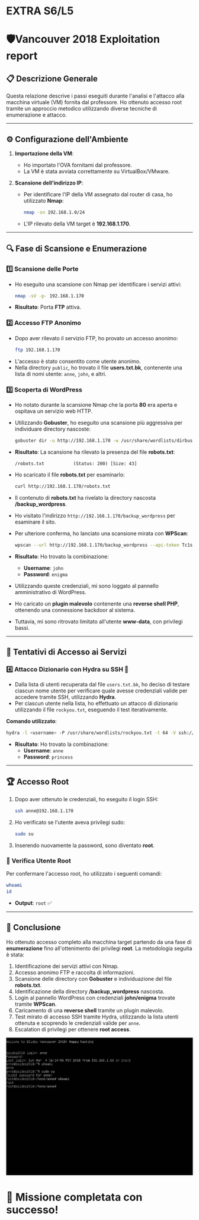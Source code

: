 # EXTRA S6/L5
# 🛡️Vancouver 2018 Exploitation report

## 📋 **Descrizione Generale**
Questa relazione descrive i passi eseguiti durante l'analisi e l'attacco alla macchina virtuale (VM) fornita dal professore. Ho ottenuto accesso root tramite un approccio metodico utilizzando diverse tecniche di enumerazione e attacco.

---

## ⚙️ **Configurazione dell'Ambiente**
1. **Importazione della VM**: 
   - Ho importato l'OVA fornitami dal professore.
   - La VM è stata avviata correttamente su VirtualBox/VMware.

2. **Scansione dell'indirizzo IP**:
   - Per identificare l'IP della VM assegnato dal router di casa, ho utilizzato **Nmap**:
     ```bash
     nmap -sn 192.168.1.0/24
     ```
   - L'IP rilevato della VM target è **192.168.1.170**.

---

## 🔍 **Fase di Scansione e Enumerazione**
### 1️⃣ **Scansione delle Porte**
- Ho eseguito una scansione con Nmap per identificare i servizi attivi:
  ```bash
  nmap -sV -p- 192.168.1.170
  ```
- **Risultato**: Porta **FTP** attiva.

### 2️⃣ **Accesso FTP Anonimo**
- Dopo aver rilevato il servizio FTP, ho provato un accesso anonimo:
  ```bash
  ftp 192.168.1.170
  ```
- L'accesso è stato consentito come utente anonimo.
- Nella directory `public`, ho trovato il file **users.txt.bk**, contenente una lista di nomi utente: `anne`, `john`, e altri.

### 3️⃣ **Scoperta di WordPress**
- Ho notato durante la scansione Nmap che la porta **80** era aperta e ospitava un servizio web HTTP.
- Utilizzando **Gobuster**, ho eseguito una scansione più aggressiva per individuare directory nascoste:
  ```bash
  gobuster dir -u http://192.168.1.170 -w /usr/share/wordlists/dirbuster/directory-list-2.3-medium.txt -x php,html,txt -t 50
  ```
- **Risultato**: La scansione ha rilevato la presenza del file **robots.txt**:
  ```
  /robots.txt           (Status: 200) [Size: 43]
  ```
- Ho scaricato il file **robots.txt** per esaminarlo:
  ```bash
  curl http://192.168.1.170/robots.txt
  ```
- Il contenuto di **robots.txt** ha rivelato la directory nascosta **/backup_wordpress**.
- Ho visitato l'indirizzo `http://192.168.1.170/backup_wordpress` per esaminare il sito.
- Per ulteriore conferma, ho lanciato una scansione mirata con **WPScan**:
  ```bash
  wpscan --url http://192.168.1.170/backup_wordpress --api-token Tc1sdQWKLxFRktkneIXAx6CiY5a98HdnyhYaBr34058 --enumerate u --passwords /usr/share/wordlists/rockyou.txt
  ```
- **Risultato**: Ho trovato la combinazione:
  - **Username**: `john`
  - **Password**: `enigma`

- Utilizzando queste credenziali, mi sono loggato al pannello amministrativo di WordPress.
- Ho caricato un **plugin malevolo** contenente una **reverse shell PHP**, ottenendo una connessione backdoor al sistema.
- Tuttavia, mi sono ritrovato limitato all'utente **www-data**, con privilegi bassi.

---

## 🔐 **Tentativi di Accesso ai Servizi**
### 4️⃣ **Attacco Dizionario con Hydra su SSH** 🚀
- Dalla lista di utenti recuperata dal file `users.txt.bk`, ho deciso di testare ciascun nome utente per verificare quale avesse credenziali valide per accedere tramite SSH, utilizzando **Hydra**.
- Per ciascun utente nella lista, ho effettuato un attacco di dizionario utilizzando il file `rockyou.txt`, eseguendo il test iterativamente.

**Comando utilizzato**:
```bash
hydra -l <username> -P /usr/share/wordlists/rockyou.txt -t 64 -V ssh://192.168.1.170
```

- **Risultato**: Ho trovato la combinazione:
  - **Username**: `anne`
  - **Password**: `princess`

---

## 🏆 **Accesso Root**
1. Dopo aver ottenuto le credenziali, ho eseguito il login SSH:
   ```bash
   ssh anne@192.168.1.170
   ```
2. Ho verificato se l'utente aveva privilegi sudo:
   ```bash
   sudo su
   ```
3. Inserendo nuovamente la password, sono diventato **root**.

### 📌 **Verifica Utente Root**
Per confermare l'accesso root, ho utilizzato i seguenti comandi:
```bash
whoami
id
```
- **Output**: `root` ✅

---

## 🎯 **Conclusione**
Ho ottenuto accesso completo alla macchina target partendo da una fase di **enumerazione** fino all'ottenimento dei privilegi **root**. La metodologia seguita è stata:

1. Identificazione dei servizi attivi con Nmap.
2. Accesso anonimo FTP e raccolta di informazioni.
3. Scansione delle directory con **Gobuster** e individuazione del file **robots.txt**.
4. Identificazione della directory **/backup_wordpress** nascosta.
5. Login al pannello WordPress con credenziali **john/enigma** trovate tramite **WPScan**.
6. Caricamento di una **reverse shell** tramite un plugin malevolo.
7. Test mirato di accesso SSH tramite Hydra, utilizzando la lista utenti ottenuta e scoprendo le credenziali valide per `anne`.
8. Escalation di privilegi per ottenere **root access**.

![Success](./RootSuccess.png)

# 🚀 **Missione completata con successo!**
